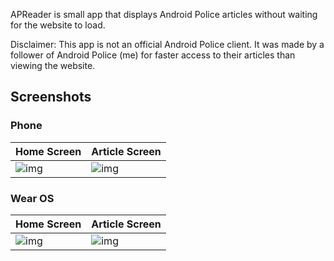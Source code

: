 APReader is small app that displays Android Police articles without waiting for the website to load.

Disclaimer: This app is not an official Android Police client. It was made by a follower of Android Police (me) for faster access to their articles than viewing the website.

## Screenshots
### Phone

|Home Screen|Article Screen|
|-----|-----|
|![img](https://raw.githubusercontent.com/TheAndroidMaster/TheAndroidMaster.github.io/master/images/screenshots/APReader-Main.png)|![img](https://raw.githubusercontent.com/TheAndroidMaster/TheAndroidMaster.github.io/master/images/screenshots/APReader-Article.png)|

### Wear OS

|Home Screen|Article Screen|
|-----|-----|
|![img](https://raw.githubusercontent.com/TheAndroidMaster/TheAndroidMaster.github.io/master/images/screenshots/APReader-Wear-Main.png)|![img](https://raw.githubusercontent.com/TheAndroidMaster/TheAndroidMaster.github.io/master/images/screenshots/APReader-Wear-Article.png)|
